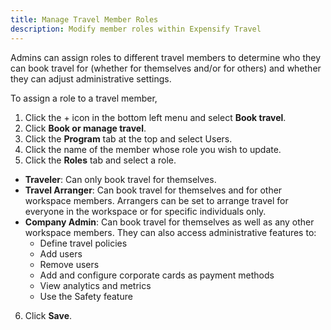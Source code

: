 ```yaml
---
title: Manage Travel Member Roles
description: Modify member roles within Expensify Travel
---
```

<div id="expensify-classic" markdown="1">

Admins can assign roles to different travel members to determine who they can book travel for (whether for themselves and/or for others) and whether they can adjust administrative settings.

</div>

<div id="new-expensify" markdown="1">
  
To assign a role to a travel member, 

1. Click the + icon in the bottom left menu and select **Book travel**.
2. Click **Book or manage travel**.
3. Click the **Program** tab at the top and select Users.
4. Click the name of the member whose role you wish to update.
5. Click the **Roles** tab and select a role. 
  - **Traveler**: Can only book travel for themselves.
  - **Travel Arranger**: Can book travel for themselves and for other workspace members. Arrangers can be set to arrange travel for everyone in the workspace or for specific individuals only.
  - **Company Admin**: Can book travel for themselves as well as any other workspace members. They can also access administrative features to:
    - Define travel policies
    - Add users 
    - Remove users 
    - Add and configure corporate cards as payment methods
    - View analytics and metrics 
    - Use the Safety feature
6. Click **Save**. 

</div>

